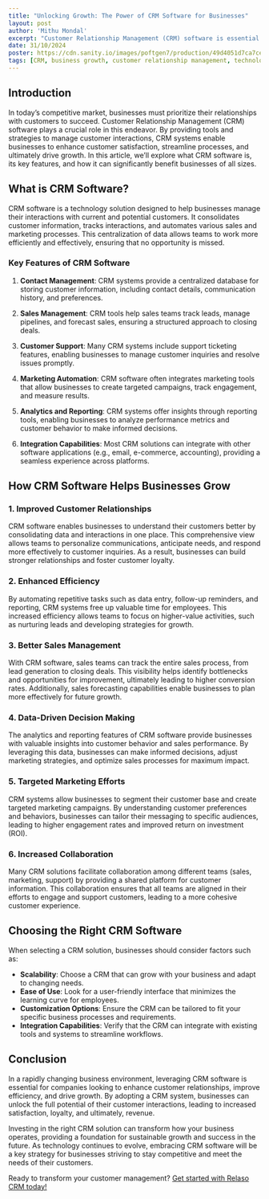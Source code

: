 ```yaml
---
title: "Unlocking Growth: The Power of CRM Software for Businesses"
layout: post
author: 'Mithu Mondal'
excerpt: "Customer Relationship Management (CRM) software is essential for businesses aiming to enhance customer interactions, streamline operations, and drive growth. This article explores the benefits of CRM systems and how they can transform your business."
date: 31/10/2024
poster: https://cdn.sanity.io/images/poftgen7/production/49d4051d7ca7ce6b30ab4d1ca607b114f6aa47ea-1200x628.webp?w=800&q=100&fit=max&auto=format&dpr=2
tags: [CRM, business growth, customer relationship management, technology, recommended]
---
```


## Introduction

In today’s competitive market, businesses must prioritize their relationships with customers to succeed. Customer Relationship Management (CRM) software plays a crucial role in this endeavor. By providing tools and strategies to manage customer interactions, CRM systems enable businesses to enhance customer satisfaction, streamline processes, and ultimately drive growth. In this article, we’ll explore what CRM software is, its key features, and how it can significantly benefit businesses of all sizes.

## What is CRM Software?

CRM software is a technology solution designed to help businesses manage their interactions with current and potential customers. It consolidates customer information, tracks interactions, and automates various sales and marketing processes. This centralization of data allows teams to work more efficiently and effectively, ensuring that no opportunity is missed.

### Key Features of CRM Software

1. **Contact Management**: CRM systems provide a centralized database for storing customer information, including contact details, communication history, and preferences.

2. **Sales Management**: CRM tools help sales teams track leads, manage pipelines, and forecast sales, ensuring a structured approach to closing deals.

3. **Customer Support**: Many CRM systems include support ticketing features, enabling businesses to manage customer inquiries and resolve issues promptly.

4. **Marketing Automation**: CRM software often integrates marketing tools that allow businesses to create targeted campaigns, track engagement, and measure results.

5. **Analytics and Reporting**: CRM systems offer insights through reporting tools, enabling businesses to analyze performance metrics and customer behavior to make informed decisions.

6. **Integration Capabilities**: Most CRM solutions can integrate with other software applications (e.g., email, e-commerce, accounting), providing a seamless experience across platforms.

## How CRM Software Helps Businesses Grow

### 1. Improved Customer Relationships

CRM software enables businesses to understand their customers better by consolidating data and interactions in one place. This comprehensive view allows teams to personalize communications, anticipate needs, and respond more effectively to customer inquiries. As a result, businesses can build stronger relationships and foster customer loyalty.

### 2. Enhanced Efficiency

By automating repetitive tasks such as data entry, follow-up reminders, and reporting, CRM systems free up valuable time for employees. This increased efficiency allows teams to focus on higher-value activities, such as nurturing leads and developing strategies for growth.

### 3. Better Sales Management

With CRM software, sales teams can track the entire sales process, from lead generation to closing deals. This visibility helps identify bottlenecks and opportunities for improvement, ultimately leading to higher conversion rates. Additionally, sales forecasting capabilities enable businesses to plan more effectively for future growth.

### 4. Data-Driven Decision Making

The analytics and reporting features of CRM software provide businesses with valuable insights into customer behavior and sales performance. By leveraging this data, businesses can make informed decisions, adjust marketing strategies, and optimize sales processes for maximum impact.

### 5. Targeted Marketing Efforts

CRM systems allow businesses to segment their customer base and create targeted marketing campaigns. By understanding customer preferences and behaviors, businesses can tailor their messaging to specific audiences, leading to higher engagement rates and improved return on investment (ROI).

### 6. Increased Collaboration

Many CRM solutions facilitate collaboration among different teams (sales, marketing, support) by providing a shared platform for customer information. This collaboration ensures that all teams are aligned in their efforts to engage and support customers, leading to a more cohesive customer experience.

## Choosing the Right CRM Software

When selecting a CRM solution, businesses should consider factors such as:

- **Scalability**: Choose a CRM that can grow with your business and adapt to changing needs.
- **Ease of Use**: Look for a user-friendly interface that minimizes the learning curve for employees.
- **Customization Options**: Ensure the CRM can be tailored to fit your specific business processes and requirements.
- **Integration Capabilities**: Verify that the CRM can integrate with existing tools and systems to streamline workflows.

## Conclusion

In a rapidly changing business environment, leveraging CRM software is essential for companies looking to enhance customer relationships, improve efficiency, and drive growth. By adopting a CRM system, businesses can unlock the full potential of their customer interactions, leading to increased satisfaction, loyalty, and ultimately, revenue. 

Investing in the right CRM solution can transform how your business operates, providing a foundation for sustainable growth and success in the future. As technology continues to evolve, embracing CRM software will be a key strategy for businesses striving to stay competitive and meet the needs of their customers.

Ready to transform your customer management? [Get started with Relaso CRM today!](/)